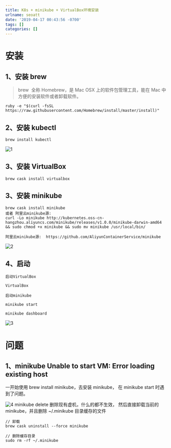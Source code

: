 ```yaml
---
title: K8s + minikube + VirtualBox环境安装
urlname: seoatt
date: '2019-04-17 00:43:56 -0700'
tags: []
categories: []
---
```


# 安装

## 1、安装 brew

> brew  全称 Homebrew，是 Mac OSX 上的软件包管理工具，能在 Mac 中方便的安装软件或者卸载软件。

```
ruby -e "$(curl -fsSL https://raw.githubusercontent.com/Homebrew/install/master/install)"
```

## 2、安装 kubectl

```
brew install kubectl
```

![1](/images/yuque/K8s+minikube+VirtualBox环境安装/1.png)

## 3、安装 VirtualBox

```
brew cask install virtualbox
```

## 3、安装 minikube

```
brew cask install minikube
或者 阿里云minikube源:
curl -Lo minikube http://kubernetes.oss-cn-hangzhou.aliyuncs.com/minikube/releases/v1.0.0/minikube-darwin-amd64 && sudo chmod +x minikube && sudo mv minikube /usr/local/bin/

阿里云minikube源:  https://github.com/AliyunContainerService/minikube
```

![2](/images/yuque/K8s+minikube+VirtualBox环境安装/2.png)

## 4、启动

```
启动VirtualBox

VirtualBox

启动minikube

minikube start

minikube dashboard
```

![3](/images/yuque/K8s+minikube+VirtualBox环境安装/3.png)

# 问题

## 1、minikube Unable to start VM: Error loading existing host

一开始使用 brew install minikube，去安装 minikube， 在 minikube start 时遇到了问题。

![4](/images/yuque/K8s+minikube+VirtualBox环境安装/4.png)
minikube delete 删除现有虚机，什么的都不生效，
然后直接卸载当前的 minikube，并且删除 ~/.minikube 目录缓存的文件

```
// 卸载
brew cask uninstall --force minikube

// 删除缓存目录
sudo rm -rf ~/.minikube
```
